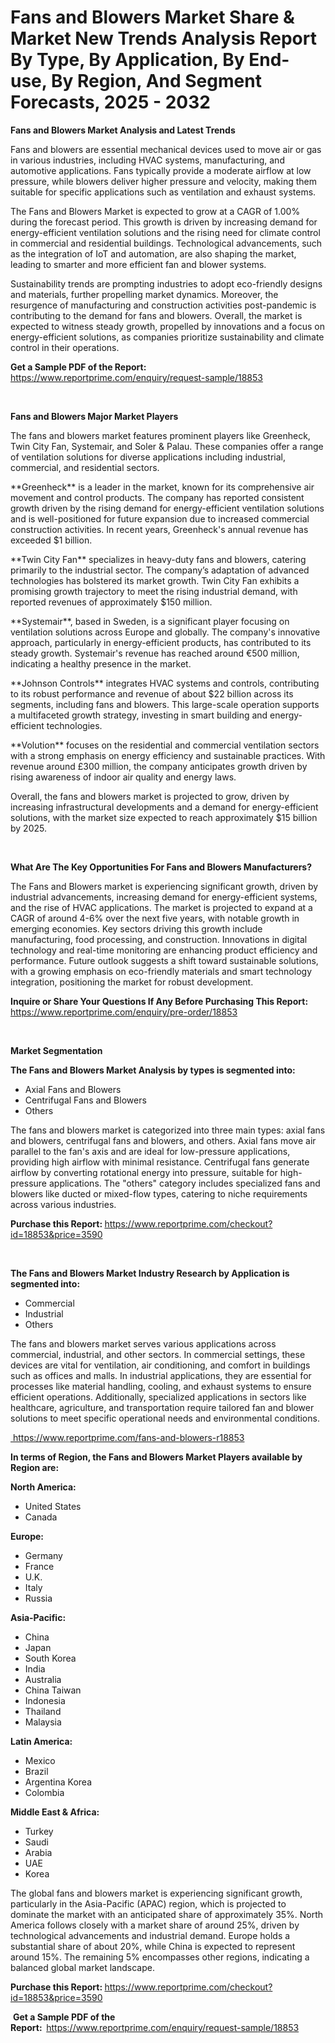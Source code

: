 <p><h1>Fans and Blowers Market Share & Market New Trends Analysis Report By Type, By Application, By End-use, By Region, And Segment Forecasts, 2025 - 2032</h1></p><p><strong>Fans and Blowers Market Analysis and Latest Trends</strong></p>
<p><p>Fans and blowers are essential mechanical devices used to move air or gas in various industries, including HVAC systems, manufacturing, and automotive applications. Fans typically provide a moderate airflow at low pressure, while blowers deliver higher pressure and velocity, making them suitable for specific applications such as ventilation and exhaust systems.</p><p>The Fans and Blowers Market is expected to grow at a CAGR of 1.00% during the forecast period. This growth is driven by increasing demand for energy-efficient ventilation solutions and the rising need for climate control in commercial and residential buildings. Technological advancements, such as the integration of IoT and automation, are also shaping the market, leading to smarter and more efficient fan and blower systems.</p><p>Sustainability trends are prompting industries to adopt eco-friendly designs and materials, further propelling market dynamics. Moreover, the resurgence of manufacturing and construction activities post-pandemic is contributing to the demand for fans and blowers. Overall, the market is expected to witness steady growth, propelled by innovations and a focus on energy-efficient solutions, as companies prioritize sustainability and climate control in their operations.</p></p>
<p><strong>Get a Sample PDF of the Report:&nbsp;</strong> <a href="https://www.reportprime.com/enquiry/request-sample/18853?utm_campaign=4604&utm_medium=2&utm_source=Github&utm_content=ia&utm_term=19052025&utm_id=fans-and-blowers">https://www.reportprime.com/enquiry/request-sample/18853</a></p>
<p>&nbsp;</p>
<p><strong>Fans and Blowers Major Market Players</strong></p>
<p><p>The fans and blowers market features prominent players like Greenheck, Twin City Fan, Systemair, and Soler & Palau. These companies offer a range of ventilation solutions for diverse applications including industrial, commercial, and residential sectors.</p><p>**Greenheck** is a leader in the market, known for its comprehensive air movement and control products. The company has reported consistent growth driven by the rising demand for energy-efficient ventilation solutions and is well-positioned for future expansion due to increased commercial construction activities. In recent years, Greenheck's annual revenue has exceeded $1 billion.</p><p>**Twin City Fan** specializes in heavy-duty fans and blowers, catering primarily to the industrial sector. The company’s adaptation of advanced technologies has bolstered its market growth. Twin City Fan exhibits a promising growth trajectory to meet the rising industrial demand, with reported revenues of approximately $150 million.</p><p>**Systemair**, based in Sweden, is a significant player focusing on ventilation solutions across Europe and globally. The company's innovative approach, particularly in energy-efficient products, has contributed to its steady growth. Systemair's revenue has reached around €500 million, indicating a healthy presence in the market.</p><p>**Johnson Controls** integrates HVAC systems and controls, contributing to its robust performance and revenue of about $22 billion across its segments, including fans and blowers. This large-scale operation supports a multifaceted growth strategy, investing in smart building and energy-efficient technologies.</p><p>**Volution** focuses on the residential and commercial ventilation sectors with a strong emphasis on energy efficiency and sustainable practices. With revenue around £300 million, the company anticipates growth driven by rising awareness of indoor air quality and energy laws.</p><p>Overall, the fans and blowers market is projected to grow, driven by increasing infrastructural developments and a demand for energy-efficient solutions, with the market size expected to reach approximately $15 billion by 2025.</p></p>
<p>&nbsp;</p>
<p><strong>What Are The Key Opportunities For Fans and Blowers Manufacturers?</strong></p>
<p><p>The Fans and Blowers market is experiencing significant growth, driven by industrial advancements, increasing demand for energy-efficient systems, and the rise of HVAC applications. The market is projected to expand at a CAGR of around 4-6% over the next five years, with notable growth in emerging economies. Key sectors driving this growth include manufacturing, food processing, and construction. Innovations in digital technology and real-time monitoring are enhancing product efficiency and performance. Future outlook suggests a shift toward sustainable solutions, with a growing emphasis on eco-friendly materials and smart technology integration, positioning the market for robust development.</p></p>
<p><strong>Inquire or Share Your Questions If Any Before Purchasing This Report:</strong> <a href="https://www.reportprime.com/enquiry/pre-order/18853?utm_campaign=4604&utm_medium=2&utm_source=Github&utm_content=ia&utm_term=19052025&utm_id=fans-and-blowers">https://www.reportprime.com/enquiry/pre-order/18853</a></p>
<p>&nbsp;</p>
<p><strong>Market Segmentation</strong></p>
<p><strong>The Fans and Blowers Market Analysis by types is segmented into:</strong></p>
<p><ul><li>Axial Fans and Blowers</li><li>Centrifugal Fans and Blowers</li><li>Others</li></ul></p>
<p><p>The fans and blowers market is categorized into three main types: axial fans and blowers, centrifugal fans and blowers, and others. Axial fans move air parallel to the fan's axis and are ideal for low-pressure applications, providing high airflow with minimal resistance. Centrifugal fans generate airflow by converting rotational energy into pressure, suitable for high-pressure applications. The "others" category includes specialized fans and blowers like ducted or mixed-flow types, catering to niche requirements across various industries.</p></p>
<p><strong>Purchase this Report:&nbsp;</strong><a href="https://www.reportprime.com/checkout?id=18853&price=3590&utm_campaign=4604&utm_medium=2&utm_source=Github&utm_content=ia&utm_term=19052025&utm_id=fans-and-blowers">https://www.reportprime.com/checkout?id=18853&price=3590</a></p>
<p>&nbsp;</p>
<p><strong>The Fans and Blowers Market Industry Research by Application is segmented into:</strong></p>
<p><ul><li>Commercial</li><li>Industrial</li><li>Others</li></ul></p>
<p><p>The fans and blowers market serves various applications across commercial, industrial, and other sectors. In commercial settings, these devices are vital for ventilation, air conditioning, and comfort in buildings such as offices and malls. In industrial applications, they are essential for processes like material handling, cooling, and exhaust systems to ensure efficient operations. Additionally, specialized applications in sectors like healthcare, agriculture, and transportation require tailored fan and blower solutions to meet specific operational needs and environmental conditions.</p></p>
<p><a href="https://www.reportprime.com/fans-and-blowers-r18853?utm_campaign=4604&utm_medium=2&utm_source=Github&utm_content=ia&utm_term=19052025&utm_id=fans-and-blowers">&nbsp;https://www.reportprime.com/fans-and-blowers-r18853</a></p>
<p><strong>In terms of Region, the Fans and Blowers Market Players available by Region are:</strong></p>
<p>
    <p> <strong> North America: </strong>
        <ul>
            <li>United States</li>
            <li>Canada</li>
        </ul>
        </p> 
    <p> <strong> Europe: </strong>
        <ul>
            <li>Germany</li>
            <li>France</li>
            <li>U.K.</li>
            <li>Italy</li>
            <li>Russia</li>
        </ul>
        </p> 
    <p> <strong> Asia-Pacific: </strong>
        <ul>
            <li>China</li>
            <li>Japan</li>
            <li>South Korea</li>
            <li>India</li>
            <li>Australia</li>
            <li>China Taiwan</li>
            <li>Indonesia</li>
            <li>Thailand</li>
            <li>Malaysia</li>
        </ul>
        </p> 
    <p> <strong> Latin America: </strong>
        <ul>
            <li>Mexico</li>
            <li>Brazil</li>
            <li>Argentina Korea</li>
            <li>Colombia</li>
        </ul>
        </p> 
    <p> <strong> Middle East & Africa: </strong>
        <ul>
            <li>Turkey</li>
            <li>Saudi</li>
            <li>Arabia</li>
            <li>UAE</li>
            <li>Korea</li>
        </ul>
    </p>
    </p>
<p><p>The global fans and blowers market is experiencing significant growth, particularly in the Asia-Pacific (APAC) region, which is projected to dominate the market with an anticipated share of approximately 35%. North America follows closely with a market share of around 25%, driven by technological advancements and industrial demand. Europe holds a substantial share of about 20%, while China is expected to represent around 15%. The remaining 5% encompasses other regions, indicating a balanced global market landscape.</p></p>
<p><strong>Purchase this Report: </strong><a href="https://www.reportprime.com/checkout?id=18853&price=3590&utm_campaign=4604&utm_medium=2&utm_source=Github&utm_content=ia&utm_term=19052025&utm_id=fans-and-blowers">https://www.reportprime.com/checkout?id=18853&price=3590</a></p>
<p>&nbsp;<strong>Get a Sample PDF of the Report:&nbsp;&nbsp;</strong><a href="https://www.reportprime.com/enquiry/request-sample/18853?utm_campaign=4604&utm_medium=2&utm_source=Github&utm_content=ia&utm_term=19052025&utm_id=fans-and-blowers">https://www.reportprime.com/enquiry/request-sample/18853</a></p>
<p><strong></strong></p>
<p><p></p><p></p><p></p></p>